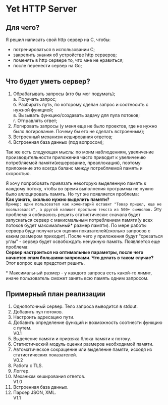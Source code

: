 
# Yet HTTP Server

## Для чего?
Я решил написать свой http сервер на С, чтобы:
 - потренироваться в использовании C;
 - закрепить знания об устройстве http серверов;
 - поменять в http сервере то, что мне не нравиться;
 - после перенести сервер на Go;


## Что будет уметь сервер?
 1. Обрабатывать запросы (кто бы мог подумать); \
    а. Получать запрос; \
    б. Разбирать путь, по которому сделан запрос и соотносить с нужной функцией; \
    в. Вызывать функцию/создавать задачу для пула потоков; \
    г. Отправлять ответ; 
 3. Логировать запросы (у меня еще не было проектов, где не нужно было логирование. Почему бы его не сделать встроенным);
 4. Встроенный механизм кеширования ответов;
 5. Встроенная база данных (под вопросом);

Так же есть следующая мысль: по моим наблюдениям, увеличение производительности приложения часто приводит к увеличению потребляемой памяти(кешерование, преаллокация), поэтому приложение это всегда баланс между потребляемой память и скоростью.

Я хочу попробовать привязать некоторую выделенную память к каждому потоку, чтобы во время выполнения программы не нужно было аллоцировать память. Но тут же появляется проблема: \
**Как узнать, сколько нужно выделить памяти?** \
    `Пример: один пользовател как коментарий оставит "Товар пришел, еще не поользовался", а другой напишет простыню текста из 500+ символов.`
Эту проблему я собираюсь решить статистически: сначала будет запускаться сервер с макисмальным потреблением памяти(у всех потоков будет максимальный* размер памяти). По мере работы сервера буду получаться оценки показателей(сколько запросов с каким размером приходит). После чего у приложения будут "срезаться углы" - сервер будет освобождать ненужную память. Появляется еще проблема: \
**Сервер настроиться на оптимальные параметры, после чего начнется спам большими запросами. Что делать в таком случае?** \
Этот вопрос еще предстоит решить.

\* Максимальный размер - у каждого запроса есть какой-то лимит, иначе пользователь сможет занять всю память одним запросом.


## Примерный план реализации
1. Однопоточный сервер. Тело запроса выводится в stdout.
2. Добавить пул потоков.
3. Настроить адресацию пути.
4. Добавить определение функций и возможность соотнести функцию с путем. \
   V0.1
5. Выделение памяти и привзяка блока памяти к потоку.
6. Статистический модуль оценки размеров необходимой памяти.
7. Автоматическое сокращение или выделение памяти, исходя из статистических показателей. \
   V0.2
8. Работа с TLS.
9. Логгер.
10. Механизм кеширования ответов. \
    V1.0
11. Встроенная база данных.
12. Парсер JSON, XML. \
    V1.1
    
